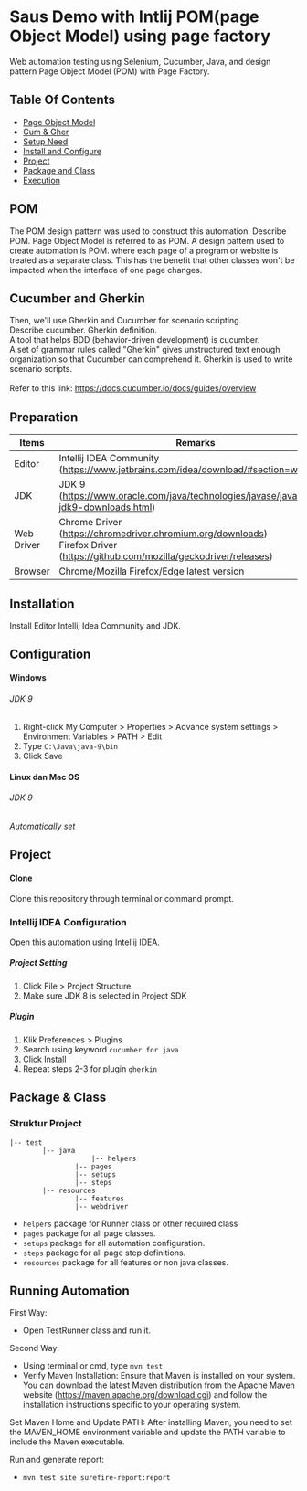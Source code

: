 # Saus Demo with Intlij POM(page Object Model) using page factory 
Web automation testing using Selenium, Cucumber, Java, and design pattern Page Object Model (POM) with Page Factory.

## Table Of Contents

- [Page Object Model](#POM)
- [Cum & Gher](#Cucumber-and-Gherkin)
- [Setup Need](#Preparation)
- [Install and Configure](#Instalation)
- [Project](#Project)
- [Package and Class](#Package-&-Class)
- [Execution](#Running-Automation)


## POM

The POM design pattern was used to construct this automation. Describe POM. Page Object Model is referred to as POM. A design pattern used to create automation is POM. where each page of a program or website is treated as a separate class. This has the benefit that other classes won't be impacted when the interface of one page changes. 

## Cucumber and Gherkin

Then, we'll use Gherkin and Cucumber for scenario scripting.<br/>
Describe cucumber. Gherkin definition.<br/>
A tool that helps BDD (behavior-driven development) is cucumber.<br/>
A set of grammar rules called "Gherkin" gives unstructured text enough organization so that Cucumber can comprehend it. Gherkin is used to write scenario scripts.<br/><br/>Refer to this link: https://docs.cucumber.io/docs/guides/overview

## Preparation

| Items        | Remarks                                                         |
| ------------ | ------------------------------------------------------------ |
| Editor       | Intellij IDEA Community (https://www.jetbrains.com/idea/download/#section=windows) |
| JDK          | JDK 9 (https://www.oracle.com/java/technologies/javase/javase-jdk9-downloads.html) |
| Web Driver   | Chrome Driver (https://chromedriver.chromium.org/downloads)<br />Firefox Driver (https://github.com/mozilla/geckodriver/releases) |
| Browser      | Chrome/Mozilla Firefox/Edge latest version   |

## Installation

Install Editor Intellij Idea Community and JDK.

## Configuration

#### Windows

###### JDK 9

1. Right-click My Computer > Properties > Advance system settings > Environment Variables > PATH > Edit 
2. Type `C:\Java\java-9\bin` 
3. Click Save

#### Linux dan Mac OS

###### JDK 9

*Automatically set*

## Project

#### Clone

Clone this repository through terminal or command prompt.

### Intellij IDEA Configuration

Open this automation using Intellij IDEA.

##### Project Setting

1. Click File > Project Structure
2. Make sure JDK 8 is selected in Project SDK

##### Plugin

1. Klik Preferences > Plugins
2. Search using keyword `cucumber for java`
3. Click Install
4. Repeat steps 2-3 for plugin `gherkin`

## Package & Class

### Struktur Project

```
|-- test
		|-- java
        			|-- helpers
				|-- pages
				|-- setups
				|-- steps
		|-- resources
				|-- features
				|-- webdriver
```

- `helpers` package for Runner class or other required class
- `pages` package for all page classes.
- `setups` package for all automation configuration.
- `steps` package for all page step definitions.
- `resources` package for all features or non java classes.

## Running Automation

First Way:
- Open TestRunner class and run it.

Second Way:
- Using terminal or cmd, type ```mvn test```
- Verify Maven Installation: Ensure that Maven is installed on your system. You can download the latest Maven distribution from the Apache Maven website (https://maven.apache.org/download.cgi) and follow the installation instructions specific to your operating system.

Set Maven Home and Update PATH: After installing Maven, you need to set the MAVEN_HOME environment variable and update the PATH variable to include the Maven executable.

Run and generate report:
- ```mvn test site surefire-report:report```
